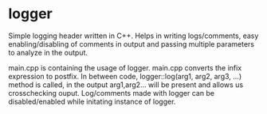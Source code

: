 # logger
Simple logging header written in C++. Helps in writing logs/comments, easy enabling/disabling of comments in output and passing multiple parameters to analyze in the output.

main.cpp is containing the usage of logger. main.cpp converts the infix expression to postfix. In between code, logger::log(arg1, arg2, arg3, ...) method is called, in the output arg1,arg2... will be present and allows us crosschecking ouput. Log/comments made with logger can be disabled/enabled while initating instance of logger.


